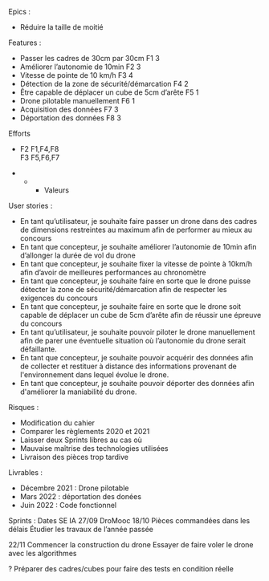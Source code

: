 Epics : 
-	Réduire la taille de moitié

Features : 
-	Passer les cadres de 30cm par 30cm F1 3
-	Améliorer l’autonomie de 10min F2 3
-	Vitesse de pointe de 10 km/h F3 4
-	Détection de la zone de sécurité/démarcation F4 2 
-	Être capable de déplacer un cube de 5cm d’arête F5 1 
-	Drone pilotable manuellement F6 1
-	Acquisition des données F7 3
-	Déportation des données F8 3  

 Efforts		
+	F2	F1,F4,F8	
	F3	F5,F6,F7	
-	-	+	Valeurs

User stories :
-	En tant qu’utilisateur, je souhaite faire passer un drone dans des cadres de dimensions restreintes au maximum afin de performer au mieux au concours
-	En tant que concepteur, je souhaite améliorer l’autonomie de 10min afin d’allonger la durée de vol du drone
-	En tant que concepteur, je souhaite fixer la vitesse de pointe à 10km/h afin d’avoir de meilleures performances au chronomètre
-	En tant que concepteur, je souhaite faire en sorte que le drone puisse détecter la zone de sécurité/démarcation afin de respecter les exigences du concours
-	En tant que concepteur, je souhaite faire en sorte que le drone soit capable de déplacer un cube de 5cm d’arête afin de réussir une épreuve du concours
-	En tant qu’utilisateur, je souhaite pouvoir piloter le drone manuellement afin de parer une éventuelle situation où l’autonomie du drone serait défaillante.
-   En tant que concepteur, je souhaite pouvoir acquérir des données afin de collecter et restituer à distance des informations provenant de l'environnement dans lequel évolue le drone.
-   En tant que concepteur, je souhaite pouvoir déporter des données afin d'améliorer la maniabilité du drone.

Risques :
-	Modification du cahier 
-	Comparer les règlements 2020 et 2021
-	Laisser deux Sprints libres au cas où
-	Mauvaise maîtrise des technologies utilisées
-	Livraison des pièces trop tardive

Livrables : 
-	Décembre 2021 : Drone pilotable
-	Mars 2022 : déportation des donées
-	Juin 2022 : Code fonctionnel

Sprints :
Dates	SE	IA
27/09	DroMooc
18/10	Pièces commandées dans les délais	Étudier les travaux de l’année passée
		
22/11	Commencer la construction du drone	Essayer de faire voler le drone avec les algorithmes
		
		
?	Préparer des cadres/cubes pour faire des tests en condition réelle


